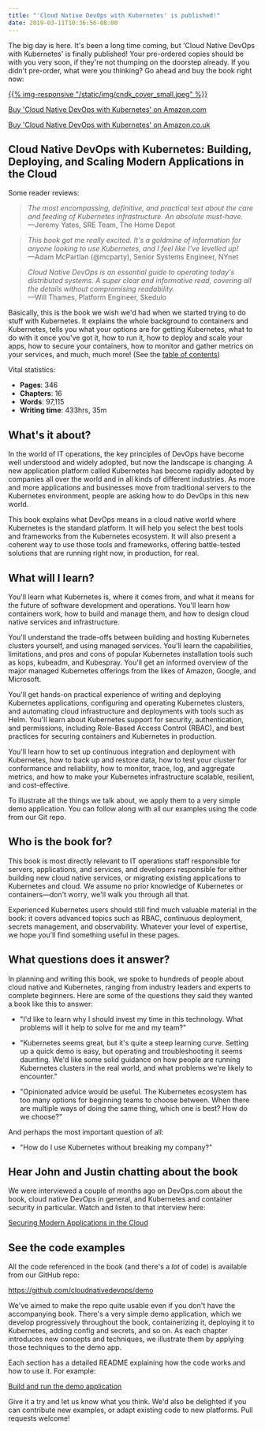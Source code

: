 ```yaml
---
title: "'Cloud Native DevOps with Kubernetes' is published!"
date: 2019-03-11T10:36:56-08:00
---
```


The big day is here. It's been a long time coming, but 'Cloud Native DevOps with Kubernetes' is finally published! Your pre-ordered copies should be with you very soon, if they're not thumping on the doorstep already. If you didn't pre-order, what were you thinking? Go ahead and buy the book right now:

[{{% img-responsive "/static/img/cndk_cover_small.jpeg" %}}]((https://amzn.to/2PEPTjc))

[Buy 'Cloud Native DevOps with Kubernetes' on Amazon.com](https://amzn.to/2PEPTjc)

[Buy 'Cloud Native DevOps with Kubernetes' on Amazon.co.uk](https://amzn.to/2PGkZa0)

## Cloud Native DevOps with Kubernetes: Building, Deploying, and Scaling Modern Applications in the Cloud

Some reader reviews:

> _The most encompassing, definitive, and practical text about the care and feeding of Kubernetes infrastructure. An absolute must-have._<br>
> —Jeremy Yates, SRE Team, The Home Depot

> _This book got me really excited. It's a goldmine of information for anyone looking to use Kubernetes, and I feel like I've levelled up!_<br>
> —Adam McPartlan (@mcparty), Senior Systems Engineer, NYnet

> _Cloud Native DevOps is an essential guide to operating today's distributed systems. A super clear and informative read, covering all the details without compromising readability._<br>
—Will Thames, Platform Engineer, Skedulo

Basically, this is the book we wish we'd had when we started trying to do stuff with Kubernetes. It explains the whole background to containers and Kubernetes, tells you what your options are for getting Kubernetes, what to do with it once you've got it, how to run it, how to deploy and scale your apps, how to secure your containers, how to monitor and gather metrics on your services, and much, much more! (See the [table of contents](/posts/2018-12-30-whats-in-the-book/))

Vital statistics:

* **Pages**: 346
* **Chapters**: 16
* **Words**: 97,115
* **Writing time**: 433hrs, 35m

<!--more-->

## What's it about?

In the world of IT operations, the key principles of DevOps have become well understood and widely adopted, but now the landscape is changing. A new application platform called Kubernetes has become rapidly adopted by companies all over the world and in all kinds of different industries. As more and more applications and businesses move from traditional servers to the Kubernetes environment, people are asking how to do DevOps in this new world.

This book explains what DevOps means in a cloud native world where Kubernetes is the standard platform. It will help you select the best tools and frameworks from the Kubernetes ecosystem. It will also present a coherent way to use those tools and frameworks, offering battle-tested solutions that are running right now, in production, for real.

## What will I learn?

You'll learn what Kubernetes is, where it comes from, and what it means for the future of software development and operations. You'll learn how containers work, how to build and manage them, and how to design cloud native services and infrastructure.

You'll understand the trade-offs between building and hosting Kubernetes clusters yourself, and using managed services. You'll learn the capabilities, limitations, and pros and cons of popular Kubernetes installation tools such as kops, kubeadm, and Kubespray. You'll get an informed overview of the major managed Kubernetes offerings from the likes of Amazon, Google, and Microsoft.

You'll get hands-on practical experience of writing and deploying Kubernetes applications, configuring and operating Kubernetes clusters, and automating cloud infrastructure and deployments with tools such as Helm. You'll learn about Kubernetes support for security, authentication, and permissions, including Role-Based Access Control (RBAC), and best practices for securing containers and Kubernetes in production.

You'll learn how to set up continuous integration and deployment with Kubernetes, how to back up and restore data, how to test your cluster for conformance and reliability, how to monitor, trace, log, and aggregate metrics, and how to make your Kubernetes infrastructure scalable, resilient, and cost-effective.

To illustrate all the things we talk about, we apply them to a very simple demo application. You can follow along with all our examples using the code from our Git repo.

## Who is the book for?

This book is most directly relevant to IT operations staff responsible for servers, applications, and services, and developers responsible for either building new cloud native services, or migrating existing applications to Kubernetes and cloud. We assume no prior knowledge of Kubernetes or containers—don't worry, we'll walk you through all that.

Experienced Kubernetes users should still find much valuable material in the book: it covers advanced topics such as RBAC, continuous deployment, secrets management, and observability. Whatever your level of expertise, we hope you'll find something useful in these pages.

## What questions does it answer?

In planning and writing this book, we spoke to hundreds of people about cloud native and Kubernetes, ranging from industry leaders and experts to complete beginners. Here are some of the questions they said they wanted a book like this to answer:

* "I'd like to learn why I should invest my time in this technology. What problems will it help to solve for me and my team?"

* "Kubernetes seems great, but it's quite a steep learning curve. Setting up a quick demo is easy, but operating and troubleshooting it seems daunting. We'd like some solid guidance on how people are running Kubernetes clusters in the real world, and what problems we're likely to encounter."

* "Opinionated advice would be useful. The Kubernetes ecosystem has too many options for beginning teams to choose between. When there are multiple ways of doing the same thing, which one is best? How do we choose?"

And perhaps the most important question of all:

* "How do I use Kubernetes without breaking my company?"

## Hear John and Justin chatting about the book

We were interviewed a couple of months ago on DevOps.com about the book, cloud native DevOps in general, and Kubernetes and container security in particular. Watch and listen to that interview here:

[Securing Modern Applications in the Cloud](/posts/2018-12-08-securing-modern-applications/)

## See the code examples

All the code referenced in the book (and there's a _lot_ of code) is available from our GitHub repo:

https://github.com/cloudnativedevops/demo

We've aimed to make the repo quite usable even if you don't have the accompanying book. There's a very simple demo application, which we develop progressively throughout the book, containerizing it, deploying it to Kubernetes, adding config and secrets, and so on. As each chapter introduces new concepts and techniques, we illustrate them by applying those techniques to the demo app.

Each section has a detailed README explaining how the code works and how to use it. For example:

[Build and run the demo application](https://github.com/cloudnativedevops/demo/tree/master/hello)

Give it a try and let us know what you think. We'd also be delighted if you can contribute new examples, or adapt existing code to new platforms. Pull requests welcome!
